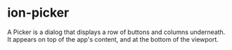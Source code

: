 # ion-picker

A Picker is a dialog that displays a row of buttons and columns underneath. It appears on top of the app's content, and at the bottom of the viewport.


